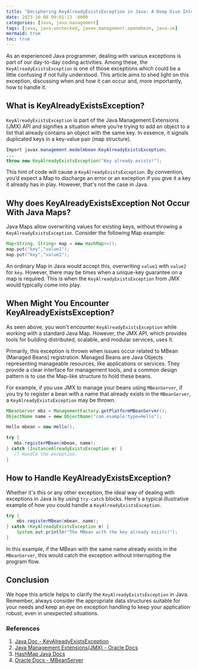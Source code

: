 ```yaml
---
title: "Deciphering KeyAlreadyExistsException in Java: A Deep Dive Into One of Java’s Exception Handling Scenarios"
date: 2023-10-08 09:01:13 -0000
categories: [Java, java.management]
tags: [java, java-unchecked, javax.management.openmbean, java-se]
mermaid: true
toc: true
---
```



As an experienced Java programmer, dealing with various exceptions is part of our day-to-day coding activities. Among these, the `KeyAlreadyExistsException` is one of those exceptions which could be a little confusing if not fully understood. This article aims to shed light on this exception, discussing when and how it can occur and, more importantly, how to handle it. 

## What is KeyAlreadyExistsException? 

`KeyAlreadyExistsException` is part of the Java Management Extensions (JMX) API and signifies a situation where you’re trying to add an object to a list that already contains an object with the same key. In essence, it signals duplicated keys in a key-value pair (map structure).

```java
Import javax.management.modelmbean.KeyAlreadyExistsException;
...
throw new KeyAlreadyExistsException("Key already exists!");
```

This hint of code will cause a `KeyAlreadyExistsException`. By convention, you’d expect a Map to discharge an error or an exception if you give it a key it already has in play. However, that's not the case in Java. 

## Why does KeyAlreadyExistsException Not Occur With Java Maps? 

Java Maps allow overwriting values for existing keys, without throwing a `KeyAlreadyExistsException`. Consider the following Map example:

```java
Map<String, String> map = new HashMap<>();
map.put("key","value1");
map.put("key","value2");
```

An ordinary Map in Java would accept this, overwriting `value1` with `value2` for `key`. However, there may be times when a unique-key guarantee on a map is required. This is when the `KeyAlreadyExistsException` from JMX would typically come into play.

## When Might You Encounter KeyAlreadyExistsException?

As seen above, you won't encounter `KeyAlreadyExistsException` while working with a standard Java Map. However, the JMX API, which provides tools for building distributed, scalable, and modular services, uses it. 

Primarily, this exception is thrown when issues occur related to MBean (Managed Beans) registration. Managed Beans are Java Objects representing manageable resources, like applications or services. They provide a clear interface for management tools, and a common design pattern is to use the Map-like structure to hold these beans.

For example, if you use JMX to manage your beans using `MBeanServer`, if you try to register a bean with a name that already exists in the `MBeanServer`, a `KeyAlreadyExistsException` may be thrown.

```java
MBeanServer mbs = ManagementFactory.getPlatformMBeanServer();
ObjectName name = new ObjectName("com.example:type=Hello");

Hello mbean = new Hello();

try {
   mbs.registerMBean(mbean, name);
} catch (InstanceAlreadyExistsException e) {
   // Handle the exception.
}
```

## How to Handle KeyAlreadyExistsException?

Whether it's this or any other exception, the ideal way of dealing with exceptions in Java is by using `try-catch` blocks. Here's a typical illustrative example of how you could handle a `KeyAlreadyExistsException`.

```java
try {
    mbs.registerMBean(mbean, name);
} catch (KeyAlreadyExistsException e) {
    System.out.println("The MBean with the key already exists!");
}
```

In this example, if the MBean with the same name already exists in the `MBeanServer`, this would catch the exception without interrupting the program flow. 

## Conclusion

We hope this article helps to clarify the `KeyAlreadyExistsException` in Java. Remember, always consider the appropriate data structures suitable for your needs and keep an eye on exception handling to keep your application robust, even in unexpected situations.

### References

1. [Java Doc - KeyAlreadyExistsException](https://docs.oracle.com/cd/E19879-01/819-4712/6n6s5mm64/index.html)
2. [Java Management Extensions(JMX) - Oracle Docs](https://docs.oracle.com/javase/tutorial/jmx/index.html)
3. [HashMap Java Docs](https://docs.oracle.com/javase/8/docs/api/java/util/HashMap.html)
4. [Oracle Docs - MBeanServer](https://docs.oracle.com/javase/7/docs/api/javax/management/MBeanServer.html)
